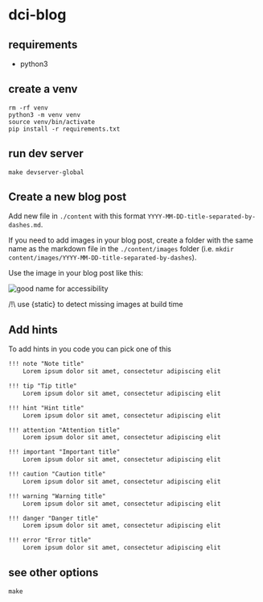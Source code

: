 # dci-blog

## requirements

- python3

## create a venv

    rm -rf venv
    python3 -m venv venv
    source venv/bin/activate
    pip install -r requirements.txt

## run dev server

    make devserver-global

## Create a new blog post

Add new file in `./content` with this format `YYYY-MM-DD-title-separated-by-dashes.md`.

If you need to add images in your blog post, create a folder with the same name as the markdown file in the `./content/images` folder (i.e. `mkdir content/images/YYYY-MM-DD-title-separated-by-dashes`).

Use the image in your blog post like this:

![good name for accessibility]({static}/images/YYYY-MM-DD-title-separated-by-dashes/my-image.png)

/!\ use {static} to detect missing images at build time

## Add hints

To add hints in you code you can pick one of this

```markdown
!!! note "Note title"
    Lorem ipsum dolor sit amet, consectetur adipiscing elit

!!! tip "Tip title"
    Lorem ipsum dolor sit amet, consectetur adipiscing elit

!!! hint "Hint title"
    Lorem ipsum dolor sit amet, consectetur adipiscing elit

!!! attention "Attention title"
    Lorem ipsum dolor sit amet, consectetur adipiscing elit

!!! important "Important title"
    Lorem ipsum dolor sit amet, consectetur adipiscing elit

!!! caution "Caution title"
    Lorem ipsum dolor sit amet, consectetur adipiscing elit

!!! warning "Warning title"
    Lorem ipsum dolor sit amet, consectetur adipiscing elit

!!! danger "Danger title"
    Lorem ipsum dolor sit amet, consectetur adipiscing elit

!!! error "Error title"
    Lorem ipsum dolor sit amet, consectetur adipiscing elit
```

## see other options

    make
